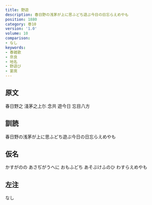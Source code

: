 ```yaml
---
title: 野遊
description: 春日野の浅茅が上に思ふどち遊ぶ今日の日忘らえめやも
position: 1880
category: 巻10
version: '1.0'
volume: 10
comparison:
- なし
keywords:
- 春雑歌
- 奈良
- 地名
- 野遊び
- 宴席
---
```


## 原文

春日野之 淺茅之上尓 念共 遊今日 忘目八方

## 訓読

春日野の浅茅が上に思ふどち遊ぶ今日の日忘らえめやも

## 仮名

かすがのの あさぢがうへに おもふどち あそぶけふのひ わすらえめやも

## 左注

なし
